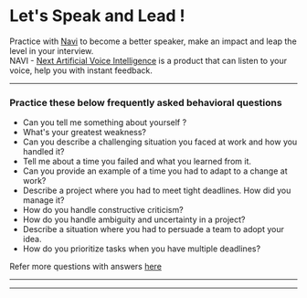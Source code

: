 <!-- Theme:Classic | ImgAlign:Left | Widget:NAVI -->
# Let's Speak and Lead !
Practice with [Navi](https://publichome.page/voicesmith) to become a better speaker, make an impact and leap the level in your interview.  
NAVI - [Next Artificial Voice Intelligence](https://publichome.page/voicesmith) is a product that can listen to your voice, help you with instant feedback.

---

### Practice these below frequently asked behavioral questions

* Can you tell me something about yourself ?
* What's your greatest weakness?
* Can you describe a challenging situation you faced at work and how you handled it?
* Tell me about a time you failed and what you learned from it.
* Can you provide an example of a time you had to adapt to a change at work?
* Describe a project where you had to meet tight deadlines. How did you manage it?
* How do you handle constructive criticism?
* How do you handle ambiguity and uncertainty in a project?
* Describe a situation where you had to persuade a team to adopt your idea.
* How do you prioritize tasks when you have multiple deadlines?

Refer more questions with answers [here]()

---

<div id="phWidget"></div>

---
